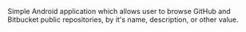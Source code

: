 Simple Android application which allows user to browse GitHub and Bitbucket public repositories, by it's name, description, or other value.
